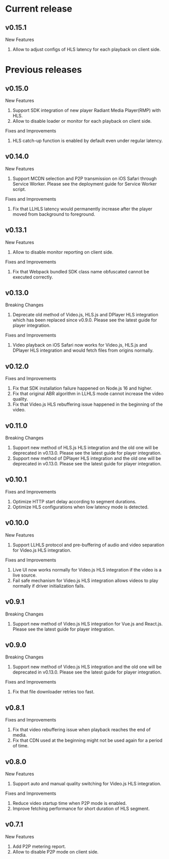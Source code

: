# Current release

## v0.15.1

New Features

1. Allow to adjust configs of HLS latency for each playback on client side.

# Previous releases

## v0.15.0

New Features

1. Support SDK integration of new player Radiant Media Player(RMP) with HLS.
2. Allow to disable loader or monitor for each playback on client side.

Fixes and Improvements

1. HLS catch-up function is enabled by default even under regular latency. 

## v0.14.0

New Features

1. Support MCDN selection and P2P transmission on iOS Safari through Service Worker. Please see the deployment guide for Service Worker script.

Fixes and Improvements

1. Fix that LLHLS latency would permanently increase after the player moved from background to foreground.

## v0.13.1

New Features

1. Allow to disable monitor reporting on client side.

Fixes and Improvements

1. Fix that Webpack bundled SDK class name obfuscated cannot be executed correctly.

## v0.13.0

Breaking Changes

1. Deprecate old method of Video.js, HLS.js and DPlayer HLS integration which has been replaced since v0.9.0. Please see the latest guide for player integration.

Fixes and Improvements

1. Video playback on iOS Safari now works for Video.js, HLS.js and DPlayer HLS integration and would fetch files from origins normally.

## v0.12.0

Fixes and Improvements

1. Fix that SDK installation failure happened on Node.js 16 and higher.
2. Fix that original ABR algorithm in LLHLS mode cannot increase the video quality.
3. Fix that Video.js HLS rebuffering issue happened in the beginning of the video.

## v0.11.0

Breaking Changes

1. Support new method of HLS.js HLS integration and the old one will be deprecated in v0.13.0. Please see the latest guide for player integration.
2. Support new method of DPlayer HLS integration and the old one will be deprecated in v0.13.0. Please see the latest guide for player integration.

## v0.10.1

Fixes and Improvements

1. Optimize HTTP start delay according to segment durations.
2. Optimize HLS configurations when low latency mode is detected.

## v0.10.0

New Features

1. Support LLHLS protocol and pre-buffering of audio and video separation for Video.js HLS integration.

Fixes and Improvements

1. Live UI now works normally for Video.js HLS integration if the video is a live source.
2. Fail safe mechanism for Video.js HLS integration allows videos to play normally if driver initialization fails.

## v0.9.1

Breaking Changes

1. Support new method of Video.js HLS integration for Vue.js and React.js. Please see the latest guide for player integration.

## v0.9.0

Breaking Changes

1. Support new method of Video.js HLS integration and the old one will be deprecated in v0.13.0. Please see the latest guide for player integration.

Fixes and Improvements

1. Fix that file downloader retries too fast.

## v0.8.1

Fixes and Improvements

1. Fix that video rebuffering issue when playback reaches the end of media.
2. Fix that CDN used at the beginning might not be used again for a period of time.

## v0.8.0

New Features

1. Support auto and manual quality switching for Video.js HLS integration.

Fixes and Improvements

1. Reduce video startup time when P2P mode is enabled.
2. Improve fetching performance for short duration of HLS segment.

## v0.7.1

New Features

1. Add P2P metering report.
2. Allow to disable P2P mode on client side.
